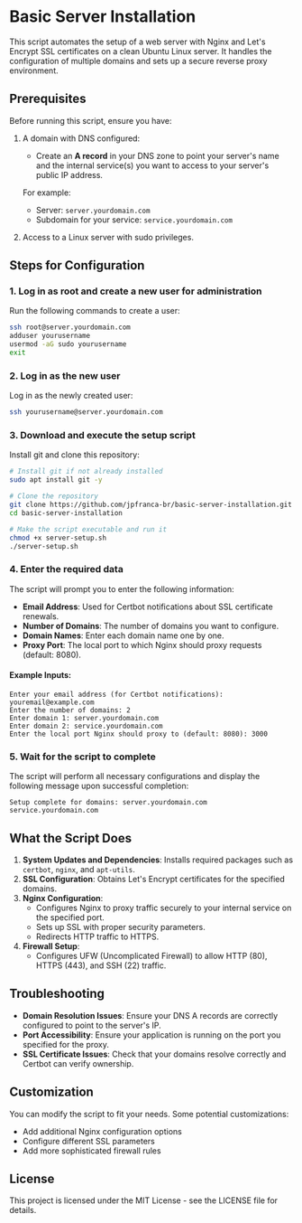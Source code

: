 # Basic Server Installation

This script automates the setup of a web server with Nginx and Let's Encrypt SSL certificates on a clean Ubuntu Linux server. It handles the configuration of multiple domains and sets up a secure reverse proxy environment.

## Prerequisites

Before running this script, ensure you have:

1. A domain with DNS configured:
   - Create an **A record** in your DNS zone to point your server's name and the internal service(s) you want to access to your server's public IP address.

   For example:
   - Server: `server.yourdomain.com`
   - Subdomain for your service: `service.yourdomain.com`

2. Access to a Linux server with sudo privileges.

## Steps for Configuration

### 1. Log in as root and create a new user for administration

Run the following commands to create a user:

```bash
ssh root@server.yourdomain.com
adduser yourusername
usermod -aG sudo yourusername
exit
```

### 2. Log in as the new user

Log in as the newly created user:

```bash
ssh yourusername@server.yourdomain.com
```

### 3. Download and execute the setup script

Install git and clone this repository:

```bash
# Install git if not already installed
sudo apt install git -y

# Clone the repository
git clone https://github.com/jpfranca-br/basic-server-installation.git
cd basic-server-installation

# Make the script executable and run it
chmod +x server-setup.sh
./server-setup.sh
```

### 4. Enter the required data

The script will prompt you to enter the following information:

- **Email Address**: Used for Certbot notifications about SSL certificate renewals.
- **Number of Domains**: The number of domains you want to configure.
- **Domain Names**: Enter each domain name one by one.
- **Proxy Port**: The local port to which Nginx should proxy requests (default: 8080).

#### Example Inputs:

```text
Enter your email address (for Certbot notifications): youremail@example.com
Enter the number of domains: 2
Enter domain 1: server.yourdomain.com
Enter domain 2: service.yourdomain.com
Enter the local port Nginx should proxy to (default: 8080): 3000
```

### 5. Wait for the script to complete

The script will perform all necessary configurations and display the following message upon successful completion:

```text
Setup complete for domains: server.yourdomain.com service.yourdomain.com
```

## What the Script Does

1. **System Updates and Dependencies**: Installs required packages such as `certbot`, `nginx`, and `apt-utils`.
2. **SSL Configuration**: Obtains Let's Encrypt certificates for the specified domains.
3. **Nginx Configuration**: 
   - Configures Nginx to proxy traffic securely to your internal service on the specified port.
   - Sets up SSL with proper security parameters.
   - Redirects HTTP traffic to HTTPS.
4. **Firewall Setup**:
   - Configures UFW (Uncomplicated Firewall) to allow HTTP (80), HTTPS (443), and SSH (22) traffic.

## Troubleshooting

- **Domain Resolution Issues**: Ensure your DNS A records are correctly configured to point to the server's IP.
- **Port Accessibility**: Ensure your application is running on the port you specified for the proxy.
- **SSL Certificate Issues**: Check that your domains resolve correctly and Certbot can verify ownership.

## Customization

You can modify the script to fit your needs. Some potential customizations:
- Add additional Nginx configuration options
- Configure different SSL parameters
- Add more sophisticated firewall rules

## License

This project is licensed under the MIT License - see the LICENSE file for details.
